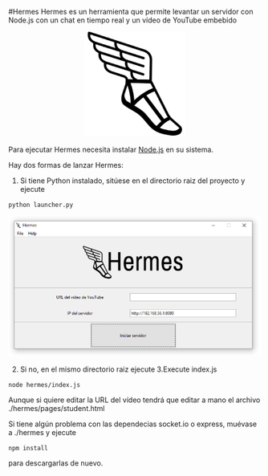 #Hermes
Hermes es un herramienta que permite levantar un servidor con Node.js con un chat en tiempo real y un vídeo de YouTube embebido

<p align="center">
  <img width="200" height=210" src=https://github.com/gomezportillo/hermes/blob/master/images/hermes-logo.png?raw=true" alt="Hermes"/>
</p>

Para ejecutar Hermes necesita instalar [Node.js](https://nodejs.org/) en su sistema.

Hay dos formas de lanzar Hermes:

1. Si tiene Python instalado, sitúese  en el directorio raiz del proyecto y ejecute
```
python launcher.py
```  
<p align="center">
  <img src=https://github.com/gomezportillo/hermes/blob/master/hermes/images/gui.png?raw=true" alt="GUI"/>
</p>

2. Si no, en el mismo directorio raiz ejecute
3.Execute index.js
```
node hermes/index.js
```
Aunque si quiere editar la URL del vídeo tendrá que editar a mano el archivo ./hermes/pages/student.html


Si tiene algún problema con las dependecias socket.io o express, muévase a ./hermes y ejecute
```
npm install
```  
para descargarlas de nuevo.
